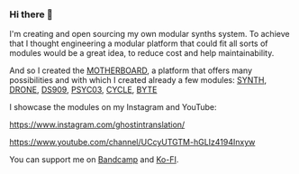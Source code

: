 ### Hi there 👋

I'm creating and open sourcing my own modular synths system. To achieve that I thought engineering a modular platform that could fit all sorts of modules would be a great idea, to reduce cost and help maintainability.

And so I created the [MOTHERBOARD](https://github.com/ghostintranslation/motherboard/), a platform that offers many possibilities and with which I created already a few modules:
[SYNTH](https://github.com/ghostintranslation/synth/), [DRONE](https://github.com/ghostintranslation/drone/), [DS909](https://github.com/ghostintranslation/ds909/), [PSYC03](https://github.com/ghostintranslation/psyc03/), [CYCLE](https://github.com/ghostintranslation/cycle/), [BYTE](https://github.com/ghostintranslation/byte/)

I showcase the modules on my Instagram and YouTube:

https://www.instagram.com/ghostintranslation/

https://www.youtube.com/channel/UCcyUTGTM-hGLIz4194Inxyw

You can support me on [Bandcamp](https://ghostintranslation.bandcamp.com/) and [Ko-FI](https://ko-fi.com/ghostintranslation).

<!--
**ghostintranslation/ghostintranslation** is a ✨ _special_ ✨ repository because its `README.md` (this file) appears on your GitHub profile.

Here are some ideas to get you started:

- 🔭 I’m currently working on ...
- 🌱 I’m currently learning ...
- 👯 I’m looking to collaborate on ...
- 🤔 I’m looking for help with ...
- 💬 Ask me about ...
- 📫 How to reach me: ...
- 😄 Pronouns: ...
- ⚡ Fun fact: ...
-->
